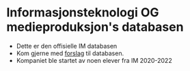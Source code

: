 # Informasjonsteknologi OG medieproduksjon's databasen

- Dette er den offisielle IM databasen
- Kom gjerne med [forslag](https://github.com/IM-Databasen/.github/issues) til databasen.
- Kompaniet ble startet av noen elever fra IM 2020-2022
